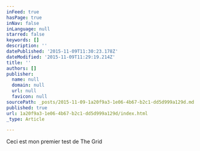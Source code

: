 ```yaml
---
inFeed: true
hasPage: true
inNav: false
inLanguage: null
starred: false
keywords: []
description: ''
datePublished: '2015-11-09T11:30:23.178Z'
dateModified: '2015-11-09T11:29:19.214Z'
title: ''
authors: []
publisher:
  name: null
  domain: null
  url: null
  favicon: null
sourcePath: _posts/2015-11-09-1a20f9a3-1e06-4b67-b2c1-dd5d999a129d.md
published: true
url: 1a20f9a3-1e06-4b67-b2c1-dd5d999a129d/index.html
_type: Article

---
```

Ceci est mon premier test de The Grid